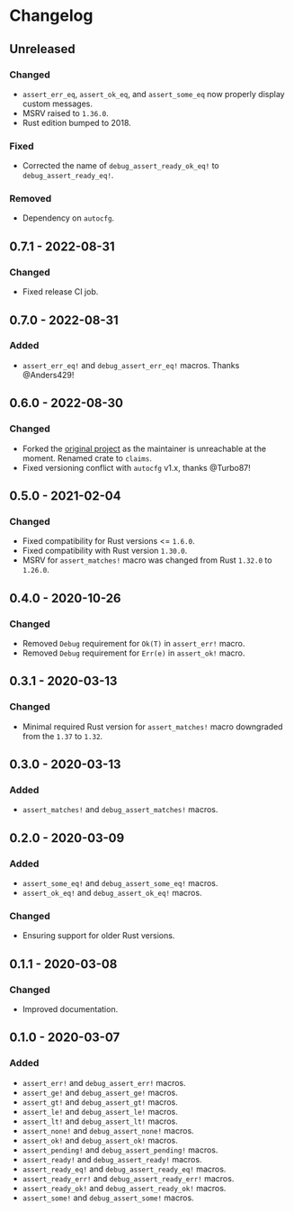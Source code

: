 # Changelog

## Unreleased
### Changed
- `assert_err_eq`, `assert_ok_eq`, and `assert_some_eq` now properly display custom messages.
- MSRV raised to `1.36.0`.
- Rust edition bumped to 2018.
### Fixed
- Corrected the name of `debug_assert_ready_ok_eq!` to `debug_assert_ready_eq!`.
### Removed
- Dependency on `autocfg`.

## 0.7.1 - 2022-08-31
### Changed
- Fixed release CI job.

## 0.7.0 - 2022-08-31
### Added
- `assert_err_eq!` and `debug_assert_err_eq!` macros. Thanks @Anders429!

## 0.6.0 - 2022-08-30

### Changed
- Forked the [original project](https://github.com/svartalf/rust-claim) as the maintainer is unreachable at the moment. Renamed crate to `claims`.
- Fixed versioning conflict with `autocfg` v1.x, thanks @Turbo87!

## 0.5.0 - 2021-02-04
### Changed
- Fixed compatibility for Rust versions <= `1.6.0`.
- Fixed compatibility with Rust version `1.30.0`.
- MSRV for `assert_matches!` macro was changed from Rust `1.32.0` to `1.26.0`.

## 0.4.0 - 2020-10-26
### Changed
- Removed `Debug` requirement for `Ok(T)` in `assert_err!` macro.
- Removed `Debug` requirement for `Err(e)` in `assert_ok!` macro.

## 0.3.1 - 2020-03-13
### Changed
- Minimal required Rust version for `assert_matches!` macro downgraded from the `1.37` to `1.32`.

## 0.3.0 - 2020-03-13
### Added
- `assert_matches!` and `debug_assert_matches!` macros.

## 0.2.0 - 2020-03-09
### Added
- `assert_some_eq!` and `debug_assert_some_eq!` macros.
- `assert_ok_eq!`  and `debug_assert_ok_eq!` macros.
### Changed
- Ensuring support for older Rust versions.

## 0.1.1 - 2020-03-08
### Changed
- Improved documentation.

## 0.1.0 - 2020-03-07
### Added
- `assert_err!` and `debug_assert_err!` macros.
- `assert_ge!` and `debug_assert_ge!` macros.
- `assert_gt!` and `debug_assert_gt!` macros.
- `assert_le!` and `debug_assert_le!` macros.
- `assert_lt!` and `debug_assert_lt!` macros.
- `assert_none!` and `debug_assert_none!` macros.
- `assert_ok!` and `debug_assert_ok!` macros.
- `assert_pending!` and `debug_assert_pending!` macros.
- `assert_ready!` and `debug_assert_ready!` macros.
- `assert_ready_eq!` and `debug_assert_ready_eq!` macros.
- `assert_ready_err!` and `debug_assert_ready_err!` macros.
- `assert_ready_ok!` and `debug_assert_ready_ok!` macros.
- `assert_some!` and `debug_assert_some!` macros.
